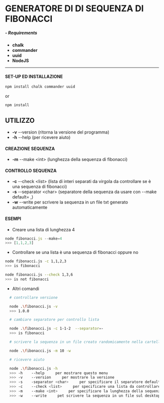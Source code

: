 <h1>GENERATORE DI DI SEQUENZA DI FIBONACCI</h1>

##### - Requirements

* **chalk**
* **commander**
* **uuid**
* **NodeJS**

---

#### SET-UP ED INSTALLAZIONE

```bash
npm install chalk commander uuid
```
or
```bash
npm install
```

## UTILIZZO

* **-v** --version (ritorna la versione del programma)
* **-h** --help (per ricevere aiuto)
  
#### CREAZIONE SEQUENZA

* **-m** --make \<int> (lunghezza della sequenza di fibonacci)
  
#### CONTROLLO SEQUENZA

* **-c** --check \<list> (lista di interi separati da virgola da controllare se è una sequenza di fibonacci)
* **-s** --separator \<char> (separatore della sequenza da usare con --make default= ,)
* **-w** --write per scrivere la sequenza in un file txt generato automaticamente


#### ESEMPI

* Creare una lista di lunghezza 4

```js
node fibonacci.js --make=4
>>> [1,1,2,3]
```
* Controllare se una lista è una sequenza di fibonacci oppure no

```bash
node fibonacci.js -c 1,1,2,3
>>> is fibonacci
```
```bash
node fibonacci.js --check 1,3,6
>>> is not fibonacci
```

* Altri comandi
  
```bash
  # controllare versione

  node .\fibonacci.js -v
  >>> 1.0.0

  # cambiare separatore per controllo lista

  node .\fibonacci.js -c 1-1-2  --separator=-
  >>> is fibonacci

  # scrivere la sequenza in un file creato randomicamente nella cartella /sequenze

  node .\fibonacci.js -m 10 -w

  # ricevere aiuto

  node .\fibonacci.js -h 
  >>> -h    --help     per mostrare questo menu 
  >>> -v    --version     per mostrare la versione 
  >>> -s    -separator <char>     per specificare il separatore default= ,
  >>> -c    --check <list>     per specificare una lista da controllare 
  >>> -m    --make <int>     per specificare la lunghezza della sequenza da produrre 
  >>> -w    --write     pet scrivere la sequenza in un file sul desktop
```

